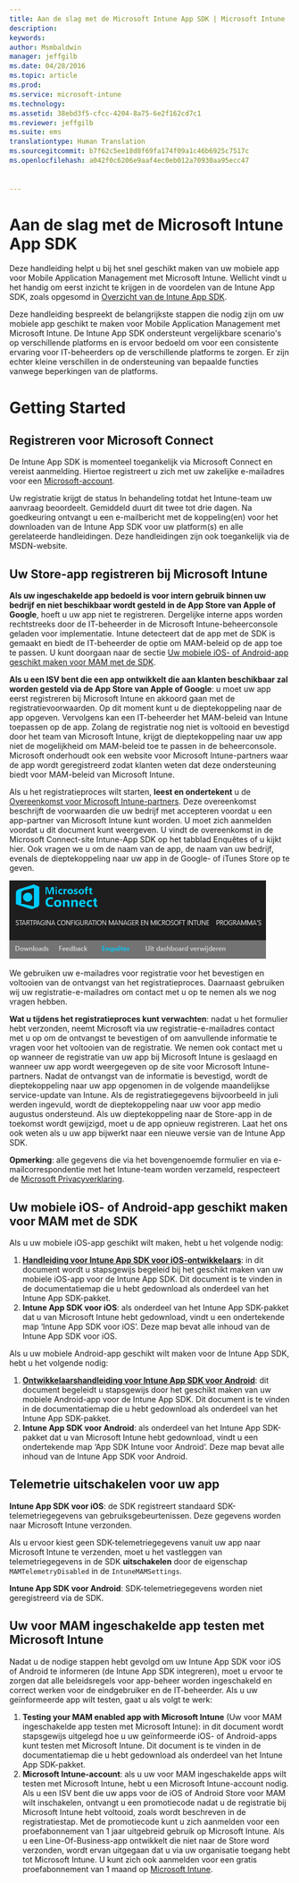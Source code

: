 ```yaml
---
title: Aan de slag met de Microsoft Intune App SDK | Microsoft Intune
description: 
keywords: 
author: Msmbaldwin
manager: jeffgilb
ms.date: 04/28/2016
ms.topic: article
ms.prod: 
ms.service: microsoft-intune
ms.technology: 
ms.assetid: 38ebd3f5-cfcc-4204-8a75-6e2f162cd7c1
ms.reviewer: jeffgilb
ms.suite: ems
translationtype: Human Translation
ms.sourcegitcommit: b7f62c5ee18d8f69fa174f09a1c46b6925c7517c
ms.openlocfilehash: a042f0c6206e9aaf4ec0eb012a70930aa95ecc47


---
```


# Aan de slag met de Microsoft Intune App SDK

Deze handleiding helpt u bij het snel geschikt maken van uw mobiele app voor Mobile Application Management met Microsoft Intune. Wellicht vindt u het handig om eerst inzicht te krijgen in de voordelen van de Intune App SDK, zoals opgesomd in [Overzicht van de Intune App SDK](intune-app-sdk.md).

Deze handleiding bespreekt de belangrijkste stappen die nodig zijn om uw mobiele app geschikt te maken voor Mobile Application Management met Microsoft Intune. De Intune App SDK ondersteunt vergelijkbare scenario's op verschillende platforms en is ervoor bedoeld om voor een consistente ervaring voor IT-beheerders op de verschillende platforms te zorgen. Er zijn echter kleine verschillen in de ondersteuning van bepaalde functies vanwege beperkingen van de platforms.

# Getting Started

## Registreren voor Microsoft Connect

De Intune App SDK is momenteel toegankelijk via Microsoft Connect en vereist aanmelding. Hiertoe registreert u zich met uw zakelijke e-mailadres voor een [Microsoft-account](https://connect.microsoft.com/ConfigurationManagervnext/InvitationUse.aspx?ProgramID=8967&InvitationID=8967-YJYJ-8G6X).

Uw registratie krijgt de status In behandeling totdat het Intune-team uw aanvraag beoordeelt. Gemiddeld duurt dit twee tot drie dagen. Na goedkeuring ontvangt u een e-mailbericht met de koppeling(en) voor het downloaden van de Intune App SDK voor uw platform(s) en alle gerelateerde handleidingen. Deze handleidingen zijn ook toegankelijk via de MSDN-website.

## Uw Store-app registreren bij Microsoft Intune

**Als uw ingeschakelde app bedoeld is voor intern gebruik binnen uw bedrijf en niet beschikbaar wordt gesteld in de App Store van Apple of Google**, hoeft u uw app niet te registreren. Dergelijke interne apps worden rechtstreeks door de IT-beheerder in de Microsoft Intune-beheerconsole geladen voor implementatie. Intune detecteert dat de app met de SDK is gemaakt en biedt de IT-beheerder de optie om MAM-beleid op de app toe te passen. U kunt doorgaan naar de sectie [Uw mobiele iOS- of Android-app geschikt maken voor MAM met de SDK](#enable-your-ios-or-android-mobile-app-for-mam-with-the-sdk).

**Als u een ISV bent die een app ontwikkelt die aan klanten beschikbaar zal worden gesteld via de App Store van Apple of Google**: u moet uw app eerst registreren bij Microsoft Intune en akkoord gaan met de registratievoorwaarden. Op dit moment kunt u de dieptekoppeling naar de app opgeven. Vervolgens kan een IT-beheerder het MAM-beleid van Intune toepassen op de app. Zolang de registratie nog niet is voltooid en bevestigd door het team van Microsoft Intune, krijgt de dieptekoppeling naar uw app niet de mogelijkheid om MAM-beleid toe te passen in de beheerconsole. Microsoft onderhoudt ook een website voor Microsoft Intune-partners waar de app wordt geregistreerd zodat klanten weten dat deze ondersteuning biedt voor MAM-beleid van Microsoft Intune.

Als u het registratieproces wilt starten, **leest en ondertekent** u de [Overeenkomst voor Microsoft Intune-partners](https://connect.microsoft.com/ConfigurationManagervnext/Survey/Survey.aspx?SurveyID=17806). Deze overeenkomst beschrijft de voorwaarden die uw bedrijf met accepteren voordat u een app-partner van Microsoft Intune kunt worden. U moet zich aanmelden voordat u dit document kunt weergeven. U vindt de overeenkomst in de Microsoft Connect-site Intune-App SDK op het tabblad Enquêtes of u kijkt hier. Ook vragen we u om de naam van de app, de naam van uw bedrijf, evenals de dieptekoppeling naar uw app in de Google- of iTunes Store op te geven.

![Microsoft Connect](../media/microsoft-connect.png)

We gebruiken uw e-mailadres voor registratie voor het bevestigen en voltooien van de ontvangst van het registratieproces. Daarnaast gebruiken wij uw registratie-e-mailadres om contact met u op te nemen als we nog vragen hebben.

**Wat u tijdens het registratieproces kunt verwachten**: nadat u het formulier hebt verzonden, neemt Microsoft via uw registratie-e-mailadres contact met u op om de ontvangst te bevestigen of om aanvullende informatie te vragen voor het voltooien van de registratie. We nemen ook contact met u op wanneer de registratie van uw app bij Microsoft Intune is geslaagd en wanneer uw app wordt weergegeven op de site voor Microsoft Intune-partners. Nadat de ontvangst van de informatie is bevestigd, wordt de dieptekoppeling naar uw app opgenomen in de volgende maandelijkse service-update van Intune. Als de registratiegegevens bijvoorbeeld in juli werden ingevuld, wordt de dieptekoppeling naar uw voor app medio augustus ondersteund. Als uw dieptekoppeling naar de Store-app in de toekomst wordt gewijzigd, moet u de app opnieuw registreren. Laat het ons ook weten als u uw app bijwerkt naar een nieuwe versie van de Intune App SDK.

**Opmerking**: alle gegevens die via het bovengenoemde formulier en via e-mailcorrespondentie met het Intune-team worden verzameld, respecteert de [Microsoft Privacyverklaring](https://www.microsoft.com/en-us/privacystatement/default.aspx).

## Uw mobiele iOS- of Android-app geschikt maken voor MAM met de SDK

Als u uw mobiele iOS-app geschikt wilt maken, hebt u het volgende nodig:

1. **[Handleiding voor Intune App SDK voor iOS-ontwikkelaars](intune-app-sdk-ios.md)**: in dit document wordt u stapsgewijs begeleid bij het geschikt maken van uw mobiele iOS-app voor de Intune App SDK. Dit document is te vinden in de documentatiemap die u hebt gedownload als onderdeel van het Intune App SDK-pakket.
2. **Intune App SDK voor iOS**: als onderdeel van het Intune App SDK-pakket dat u van Microsoft Intune hebt gedownload, vindt u een ondertekende map ‘Intune App SDK voor iOS’. Deze map bevat alle inhoud van de Intune App SDK voor iOS.

Als u uw mobiele Android-app geschikt wilt maken voor de Intune App SDK, hebt u het volgende nodig:

1. **[Ontwikkelaarshandleiding voor Intune App SDK voor Android](intune-app-sdk-android.md)**: dit document begeleidt u stapsgewijs door het geschikt maken van uw mobiele Android-app voor de Intune App SDK. Dit document is te vinden in de documentatiemap die u hebt gedownload als onderdeel van het Intune App SDK-pakket.
2. **Intune App SDK voor Android**: als onderdeel van het Intune App SDK-pakket dat u van Microsoft Intune hebt gedownload, vindt u een ondertekende map ‘App SDK Intune voor Android’. Deze map bevat alle inhoud van de Intune App SDK voor Android.

## Telemetrie uitschakelen voor uw app

**Intune App SDK voor iOS**: de SDK registreert standaard SDK-telemetriegegevens van gebruiksgebeurtenissen. Deze gegevens worden naar Microsoft Intune verzonden.

Als u ervoor kiest geen SDK-telemetriegegevens vanuit uw app naar Microsoft Intune te verzenden, moet u het vastleggen van telemetriegegevens in de SDK **uitschakelen** door de eigenschap `MAMTelemetryDisabled` in de `IntuneMAMSettings`.

**Intune App SDK voor Android**: SDK-telemetriegegevens worden niet geregistreerd via de SDK.

## Uw voor MAM ingeschakelde app testen met Microsoft Intune

Nadat u de nodige stappen hebt gevolgd om uw Intune App SDK voor iOS of Android te informeren (de Intune App SDK integreren), moet u ervoor te zorgen dat alle beleidsregels voor app-beheer worden ingeschakeld en correct werken voor de eindgebruiker en de IT-beheerder. Als u uw geïnformeerde app wilt testen, gaat u als volgt te werk:

1. **Testing your MAM enabled app with Microsoft Intune** (Uw voor MAM ingeschakelde app testen met Microsoft Intune): in dit document wordt stapsgewijs uitgelegd hoe u uw geïnformeerde iOS- of Android-apps kunt testen met Microsoft Intune. Dit document is te vinden in de documentatiemap die u hebt gedownload als onderdeel van het Intune App SDK-pakket.
2. **Microsoft Intune-account**: als u uw voor MAM ingeschakelde apps wilt testen met Microsoft Intune, hebt u een Microsoft Intune-account nodig. Als u een ISV bent die uw apps voor de iOS of Android Store voor MAM wilt inschakelen, ontvangt u een promotiecode nadat u de registratie bij Microsoft Intune hebt voltooid, zoals wordt beschreven in de registratiestap. Met de promotiecode kunt u zich aanmelden voor een proefabonnement van 1 jaar uitgebreid gebruik op Microsoft Intune. Als u een Line-Of-Business-app ontwikkelt die niet naar de Store word verzonden, wordt ervan uitgegaan dat u via uw organisatie toegang hebt tot Microsoft Intune. U kunt zich ook aanmelden voor een gratis proefabonnement van 1 maand op [Microsoft Intune](https://portal.office.com/Signup/Signup.aspx?OfferId=40BE278A-DFD1-470a-9EF7-9F2596EA7FF9&dl=INTUNE_A&ali=1#0).




<!--HONumber=Jun16_HO4-->


